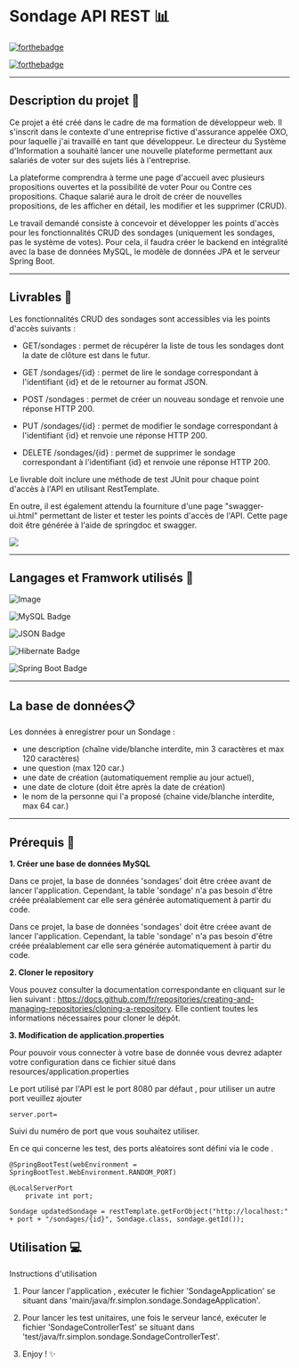 # Sondage API REST 📊
[![forthebadge](https://forthebadge.com/images/badges/built-with-love.svg)](https://forthebadge.com)

[![forthebadge](https://forthebadge.com/images/badges/powered-by-electricity.svg)](https://forthebadge.com)

----------

## Description du projet 🌱

Ce projet a été créé dans le cadre de ma formation de développeur web. Il s'inscrit dans le contexte d'une entreprise fictive d'assurance appelée OXO, pour laquelle j'ai travaillé en tant que développeur. Le directeur du Système d'Information a souhaité lancer une nouvelle plateforme permettant aux salariés de voter sur des sujets liés à l'entreprise.

La plateforme comprendra à terme une page d'accueil avec plusieurs propositions ouvertes et la possibilité de voter Pour ou Contre ces propositions. Chaque salarié aura le droit de créer de nouvelles propositions, de les afficher en détail, les modifier et les supprimer (CRUD).

Le travail demandé consiste à concevoir et développer les points d'accès pour les fonctionnalités CRUD des sondages (uniquement les sondages, pas le système de votes). Pour cela, il faudra créer le backend en intégralité avec la base de données MySQL, le modèle de données JPA et le serveur Spring Boot.


----------



## Livrables 🧳

Les fonctionnalités CRUD des sondages sont accessibles via les points d'accès suivants :

- GET/sondages : permet de récupérer la liste de tous les sondages dont la date de clôture est dans le futur.

- GET /sondages/{id} : permet de lire le sondage correspondant à l'identifiant {id} et de le retourner au format JSON.
- POST /sondages : permet de créer un nouveau sondage et renvoie une réponse HTTP 200.
- PUT /sondages/{id} : permet de modifier le sondage correspondant à l'identifiant {id} et renvoie une réponse HTTP 200.
- DELETE /sondages/{id} : permet de supprimer le sondage correspondant à l'identifiant {id} et renvoie une réponse HTTP 200.

Le livrable doit inclure une méthode de test JUnit pour chaque point d'accès à l'API en utilisant RestTemplate.

En outre, il est également attendu la fourniture d'une page "swagger-ui.html" permettant de lister et tester les points d'accès de l'API. Cette page doit être générée à l'aide de springdoc et swagger.

![](https://zupimages.net/up/23/16/0i58.png)

----------

## Langages et Framwork utilisés 💬

![Image](https://img.shields.io/badge/Java-ED8B00?style=for-the-badge&logo=openjdk&logoColor=white)


![MySQL Badge](https://img.shields.io/badge/MySQL-4479A1?logo=mysql&logoColor=fff&style=for-the-badge)

![JSON Badge](https://img.shields.io/badge/JSON-000?logo=json&logoColor=fff&style=for-the-badge)

![Hibernate Badge](https://img.shields.io/badge/Hibernate-59666C?logo=hibernate&logoColor=fff&style=for-the-badge)

![Spring Boot Badge](https://img.shields.io/badge/Spring%20Boot-6DB33F?logo=springboot&logoColor=fff&style=for-the-badge)

----------

## La base de données📋

Les données à enregistrer pour un Sondage :

- une description (chaîne vide/blanche interdite, min 3 caractères et max 120 caractères)
- une question (max 120 car.)
- une date de création (automatiquement remplie au jour actuel),
- une date de cloture (doit être après la date de création)
- le nom de la personne qui l'a proposé (chaine vide/blanche interdite, max 64 car.)
----------



## Prérequis 🔐

**1. Créer une base de données MySQL**


Dans ce projet, la base de données 'sondages' doit être créee avant de lancer l'application. Cependant, la table 'sondage' n'a pas besoin d'être créée préalablement car elle sera générée automatiquement à partir du code. 

Dans ce projet, la base de données 'sondages' doit être créee avant de lancer l'application. Cependant, la table 'sondage' n'a pas besoin d'être créée préalablement car elle sera générée automatiquement à partir du code.


**2. Cloner le repository**

Vous pouvez consulter la documentation correspondante en cliquant sur le lien suivant : https://docs.github.com/fr/repositories/creating-and-managing-repositories/cloning-a-repository.
Elle contient toutes les informations nécessaires pour cloner le dépôt.

**3. Modification de application.properties**

Pour pouvoir vous connecter à votre base de donnée vous devrez adapter votre configuration dans ce fichier situé dans resources/application.properties

Le port utilisé par l'API est le port 8080 par défaut , pour utiliser un autre port veuillez ajouter 

```
server.port=
```
Suivi du numéro de port que vous souhaitez utiliser. 

En ce qui concerne les test, des ports aléatoires sont défini via le code .

```
@SpringBootTest(webEnvironment = SpringBootTest.WebEnvironment.RANDOM_PORT)

@LocalServerPort
    private int port;

Sondage updatedSondage = restTemplate.getForObject("http://localhost:" + port + "/sondages/{id}", Sondage.class, sondage.getId());
```

## Utilisation 💻

Instructions d'utilisation

1. Pour lancer l'application , exécuter le fichier 'SondageApplication' se situant dans 'main/java/fr.simplon.sondage.SondageApplication'.

2. Pour lancer les test unitaires, une fois le serveur lancé, exécuter le fichier 'SondageControllerTest' se situant dans 'test/java/fr.simplon.sondage.SondageControllerTest'.


3. Enjoy ! ✨




